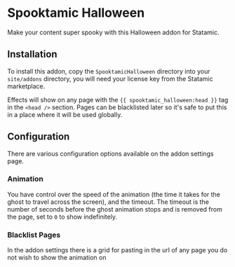 # Spooktamic Halloween

Make your content super spooky with this Halloween addon for Statamic.

## Installation
To install this addon, copy the `SpooktamicHalloween` directory into your `site/addons` directory, you will need your license key from the Statamic marketplace.

Effects will show on any page with the `{{ spooktamic_halloween:head }}` tag in the `<head />` section. Pages can be blacklisted later so it's safe to put this in a place where it will be used globally.

## Configuration
There are various configuration options available on the addon settings page.

### Animation
You have control over the speed of the animation (the time it takes for the ghost to travel across the screen), and the timeout. The timeout is the number of seconds before the ghost animation stops and is removed from the page, set to `0` to show indefinitely.

### Blacklist Pages
In the addon settings there is a grid for pasting in the url of any page you do not wish to show the animation on